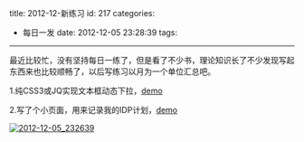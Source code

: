 title: 2012-12-新练习
id: 217
categories:
  - 每日一发
date: 2012-12-05 23:28:39
tags:
---

最近比较忙，没有坚持每日一练了，但是看了不少书，理论知识长了不少发现写起东西来也比较顺畅了，以后写练习以月为一个单位汇总吧。

1.纯CSS3或JQ实现文本框动态下拉，[demo](http://www.laispace.com/xiaospace/demo/2012-12/%E7%BA%AFCSS3%E5%92%8CJQ%E5%AE%9E%E7%8E%B0%E6%96%87%E6%9C%AC%E6%A1%86%E5%8A%A8%E6%80%81%E4%B8%8B%E6%8B%89%20-%20%E5%89%AF%E6%9C%AC.html)

2.写了个小页面，用来记录我的IDP计划，[demo](http://www.laispace.com/xiaospace/demo/2012-12/idp.html)

[![](http://www.laispace.com/wp-content/uploads/2012/12/2012-12-05_232639.jpg "2012-12-05_232639")](http://www.laispace.com/wp-content/uploads/2012/12/2012-12-05_232639.jpg)